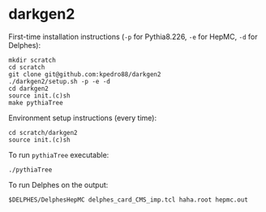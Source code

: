 # darkgen2

First-time installation instructions (`-p` for Pythia8.226, `-e` for HepMC, `-d` for Delphes):
```
mkdir scratch
cd scratch
git clone git@github.com:kpedro88/darkgen2
./darkgen2/setup.sh -p -e -d
cd darkgen2
source init.(c)sh
make pythiaTree
```

Environment setup instructions (every time):
```
cd scratch/darkgen2
source init.(c)sh
```

To run `pythiaTree` executable:
```
./pythiaTree
```

To run Delphes on the output:  
```
$DELPHES/DelphesHepMC delphes_card_CMS_imp.tcl haha.root hepmc.out
```

